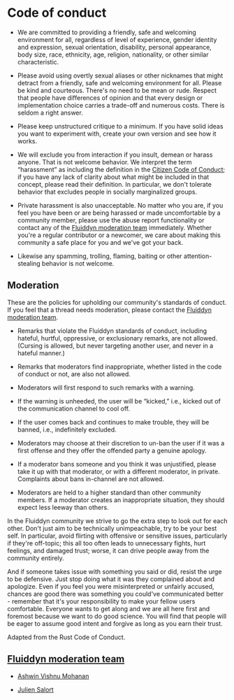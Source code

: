 # Code of conduct

- We are committed to providing a friendly, safe and welcoming environment for
all, regardless of level of experience, gender identity and expression, sexual
orientation, disability, personal appearance, body size, race, ethnicity, age,
religion, nationality, or other similar characteristic.

- Please avoid using overtly sexual aliases or other nicknames that might
detract from a friendly, safe and welcoming environment for all. Please be kind
and courteous. There's no need to be mean or rude. Respect that people have
differences of opinion and that every design or implementation choice carries a
trade-off and numerous costs. There is seldom a right answer.

- Please keep unstructured critique to a minimum. If you have solid ideas you
want to experiment with, create your own version and see how it works.

- We will exclude you from interaction if you insult, demean or harass anyone.
That is not welcome behavior. We interpret the term “harassment” as including
the definition in the [Citizen Code of Conduct](./citizen_code_of_conduct.md);
if you have any lack of clarity about what might be included in that concept,
please read their definition. In particular, we don't tolerate behavior that
excludes people in socially marginalized groups.

- Private harassment is also unacceptable. No matter who you are, if you feel
you have been or are being harassed or made uncomfortable by a community
member, please use the abuse report functionality or contact any of the
[Fluiddyn moderation team](#fluiddyn-moderation-team) immediately. Whether
you're a regular contributor or a newcomer, we care about making this community
a safe place for you and we've got your back.

- Likewise any spamming, trolling, flaming, baiting or other attention-stealing
behavior is not welcome.

## Moderation

These are the policies for upholding our community's standards of conduct. If
you feel that a thread needs moderation, please contact the [Fluiddyn
moderation team](#fluiddyn-moderation-team).

- Remarks that violate the Fluiddyn standards of conduct, including hateful, hurtful, oppressive, or exclusionary remarks, are not allowed. (Cursing is allowed, but never targeting another user, and never in a hateful manner.)

- Remarks that moderators find inappropriate, whether listed in the code of
conduct or not, are also not allowed.

- Moderators will first respond to such remarks with a warning.

- If the warning is unheeded, the user will be “kicked,” i.e., kicked out of
the communication channel to cool off.

- If the user comes back and continues to make trouble, they will be banned,
i.e., indefinitely excluded.

- Moderators may choose at their discretion to un-ban the user if it was a
first offense and they offer the offended party a genuine apology.

- If a moderator bans someone and you think it was unjustified, please take it
up with that moderator, or with a different moderator, in private. Complaints
about bans in-channel are not allowed.

- Moderators are held to a higher standard than other community members. If a
moderator creates an inappropriate situation, they should expect less leeway
than others.

In the Fluiddyn community we strive to go the extra step to look out
for each other. Don't just aim to be technically unimpeachable, try to be your
best self. In particular, avoid flirting with offensive or sensitive issues,
particularly if they're off-topic; this all too often leads to unnecessary
fights, hurt feelings, and damaged trust; worse, it can drive people away from
the community entirely.

And if someone takes issue with something you said or did, resist the urge to
be defensive. Just stop doing what it was they complained about and apologize.
Even if you feel you were misinterpreted or unfairly accused, chances are good
there was something you could've communicated better - remember that it's your
responsibility to make your fellow users comfortable. Everyone wants to get
along and we are all here first and foremost because we want to do good
science. You will find that people will be eager to assume good intent and
forgive as long as you earn their trust.

Adapted from the Rust Code of Conduct.

## [Fluiddyn moderation team](#fluiddyn-moderation-team)

- [Ashwin Vishnu Mohanan](https://fluid.quest/pages/contact.html)

- [Julien Salort](www.juliensalort.org)
